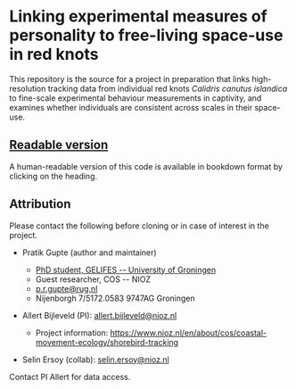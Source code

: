 # Linking experimental measures of personality to free-living space-use in red knots

This repository is the source for a project in preparation that links high-resolution tracking data from individual red knots _Calidris canutus islandica_ to fine-scale experimental behaviour measurements in captivity, and examines whether individuals are consistent across scales in their space-use.

## [Readable version](https://pratikunterwegs.github.io/redknotMoveWaddensea/)

A human-readable version of this code is available in bookdown format by clicking on the heading.

## Attribution

Please contact the following before cloning or in case of interest in the project.

- Pratik Gupte (author and maintainer)
  - [PhD student, GELIFES -- University of Groningen](https://www.rug.nl/staff/p.r.gupte)
  - Guest researcher, COS -- NIOZ
  - p.r.gupte@rug.nl
  - Nijenborgh 7/5172.0583 9747AG Groningen

- Allert Bijleveld (PI): allert.bijleveld@nioz.nl
  - Project information: https://www.nioz.nl/en/about/cos/coastal-movement-ecology/shorebird-tracking

- Selin Ersoy (collab): selin.ersoy@nioz.nl

Contact PI Allert for data access.
